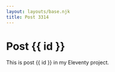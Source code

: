 ```yaml
---
layout: layouts/base.njk
title: Post 3314
---
```


# Post {{ id }}

This is post {{ id }} in my Eleventy project.
